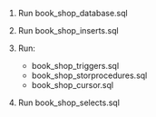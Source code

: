1. Run book_shop_database.sql
2. Run book_shop_inserts.sql
3. Run:
     - book_shop_triggers.sql
     - book_shop_storprocedures.sql
     - book_shop_cursor.sql

4. Run book_shop_selects.sql
